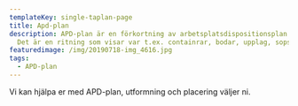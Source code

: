 ```yaml
---
templateKey: single-taplan-page
title: Apd-plan
description: APD-plan är en förkortning av arbetsplatsdispositionsplan.
  Det är en ritning som visar var t.ex. containrar, bodar, upplag, sopstationer, ledningar, förstahjälpen, samlingsplats, brandsläckare m.m. finns på arbetsplatsen för att man skall få en bra överblick på arbetslandskapet och hitta rätt.
featuredimage: /img/20190718-img_4616.jpg
tags:
  - APD-plan
---
```

Vi kan hjälpa er med APD-plan, utformning och placering väljer ni.